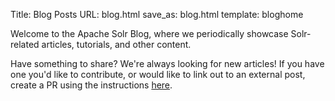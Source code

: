 Title: Blog Posts
URL: blog.html
save_as: blog.html
template: bloghome

Welcome to the Apache Solr Blog, where we periodically showcase Solr-related articles, tutorials, and other content.

Have something to share?
We're always looking for new articles!
If you have one you'd like to contribute, or would like to link out to an external post, create a PR using the instructions [here](https://github.com/apache/solr-site).
